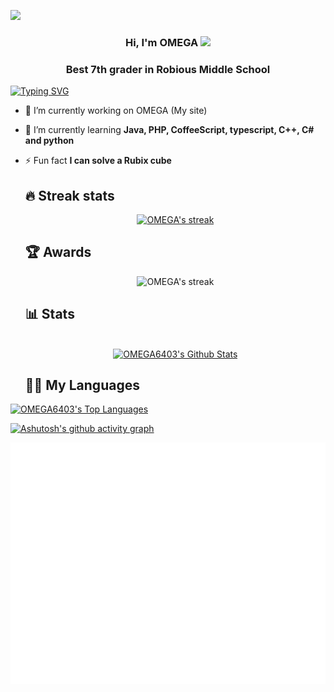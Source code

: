 ![](https://hit.yhype.me/github/profile?user_id=98067930)

 <h3 align="center">
  Hi, I'm OMEGA
 
<img src="https://media.giphy.com/media/hvRJCLFzcasrR4ia7z/giphy.gif" width="28">

  <h3 align="center">Best 7th grader in Robious Middle School</h3>

 [![Typing SVG](https://readme-typing-svg.demolab.com?font=Fira+Code&pause=1250&color=39FF14&center=true&width=500&lines=%F0%9F%91%8B+Hi%2C+I'm+Omega!;I+mainly+use+JavaScript%2C+HTML+and+CSS.+%E2%80%8D%F0%9F%92%BB;I+have+two+years+of+Coding+experience.%E2%8F%B0;I+would+love+to+collab!%F0%9F%A4%9D;Please+follow+me+if+you+enjoy+my+work.%F0%9F%99%8F;Thanks+for+visiting+my+profile!%F0%9F%99%8C)](https://git.io/typing-svg)

- 🔭 I’m currently working on OMEGA (My site)

- 🌱 I’m currently learning **Java, PHP, CoffeeScript, typescript, C++, C# and python**

- ⚡ Fun fact **I can solve a Rubix cube**

  ## 🔥 Streak stats

  <p align="center">

  <a href="https://git.io/streak-stats">

    <img title="🔥 Get streak stats for your profile at git.io/streak-stats" alt="OMEGA's streak" src="https://github-readme-streak-stats-2.herokuapp.com?user=OMEGA6404&hide_border=true&theme=github-dark-blue"/>
  </a>

  ## 🏆 Awards
   
    <p align="center">

    <img title="🔥 Get readme awards for your profile at github.com/ryo-ma/github-profile-trophy" alt="OMEGA's streak" src="https://github-profile-trophy.vercel.app/?username=OMEGA6404&column=-1&theme=darkhub&no-bg=true&no-frame=true"/>
  </a>

  ## 📊 Stats
  
  <p align="center">
     
  <br/>
    <a href="https://github.com/anuraghazra/github-readme-stats"><img alt="OMEGA6403's Github Stats" src="https://denvercoder1-github-readme-stats.vercel.app/api/?username=OMEGA6404&layout=compact&show_icons=true&include_all_commits=true&count_private=true&hide_border=true&theme=github_dark" height="192px"/></a>
    
  ## 👨‍💻 My Languages

 <p align="center">
  
  <a href="https://github.com/anuraghazra/github-readme-stats"><img alt="OMEGA6403's Top Languages" src="https://github-readme-stats.vercel.app/api/top-langs/?username=OMEGA6404&langs_count=8&layout=compact&theme=github_dark&hide_border=true" height="192px"/></a>
  <br/>
  
[![Ashutosh's github activity graph](https://activity-graph.herokuapp.com/graph?username=OMEGA6404&theme=tokyo-night)](https://github.com/ashutosh00710/github-readme-activity-graph)
      
![Metrics](/github-metrics.svg)
